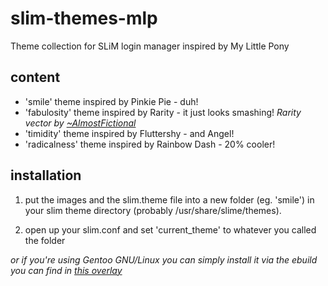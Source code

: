 slim-themes-mlp
=================

Theme collection for SLiM login manager inspired by My Little Pony

content
-------
- 'smile' theme inspired by Pinkie Pie - duh!
- 'fabulosity' theme inspired by Rarity - it just looks smashing!  _Rarity vector by <a href="https://almostfictional.deviantart.com/">~AlmostFictional</a>_
- 'timidity' theme inspired by Fluttershy - and Angel!
- 'radicalness' theme inspired by Rainbow Dash - 20% cooler!

installation
------------
1. put the images and the slim.theme file into a new folder (eg. 'smile') in your slim theme directory (probably /usr/share/slime/themes).

2. open up your slim.conf and set 'current\_theme' to whatever you called the folder

_or if you're using Gentoo GNU/Linux you can simply install it via the ebuild you can find in <a href="https://github.com/twisted-pear/my-little-overlay">this overlay_</a>

